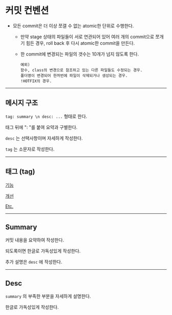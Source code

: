 # 커밋 컨벤션

- 모든 commit은 더 이상 쪼갤 수 없는 atomic한 단위로 수행한다.
    - 만약 stage 상태의 파일들이 서로 연관되어 있어 여러 개의 commit으로 쪼개기 힘든 경우, roll back 후 다시 atomic한 commit을 만든다.
    - 한 commit에 변경되는 파일의 갯수는 10개가 넘지 않도록 한다.

        ```
        예외)
        함수, class의 변경으로 참조하고 있는 다른 파일들도 수정되는 경우.
        폴더명이 변경되어 한꺼번에 파일이 삭제되거나 생성되는 경우.
        !HOTFIX의 경우.
        ```

---

## 메시지 구조

`tag: summary \n desc: ...` 형태로 한다.

태그 뒤에 ": "를 붙여 요약과 구별한다.

`desc` 는 선택사항이며 자세하게 작성한다.

`tag` 는 소문자로 작성한다.

---

## 태그 (tag)

[기능](https://www.notion.so/fb48fa22274b4d80b28f154fc62cc147)

[개선](https://www.notion.so/183399771f114537b34e6938c508e034)

[Etc.](https://www.notion.so/3c735a5c3fc849b78527fe442580087a)

---

## Summary

커밋 내용을 요약하여 작성한다.

되도록이면 한글로 가독성있게 작성한다.

추가 설명은 `desc` 에 작성한다.

---

## Desc

`summary` 의 부족한 부분을 자세하게 설명한다.

한글로 가독성있게 작성한다.